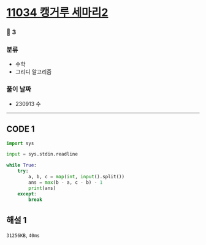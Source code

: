 # [11034 캥거루 세마리2](https://www.acmicpc.net/problem/11034)

### 🥉 3

### 분류

- 수학
- 그리디 알고리즘

### 풀이 날짜

- 230913 수

---

## CODE 1

```python
import sys

input = sys.stdin.readline

while True:
    try:
        a, b, c = map(int, input().split())
        ans = max(b - a, c - b) - 1
        print(ans)
    except:
        break
```

## 해설 1

`31256KB`, `40ms`

